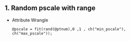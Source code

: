 ## 1. Random pscale with range
- Attribute Wrangle
  ```
  @pscale = fit(rand(@ptnum),0 ,1 , ch("min_pscale"), ch("max_pscale"));
  ```
